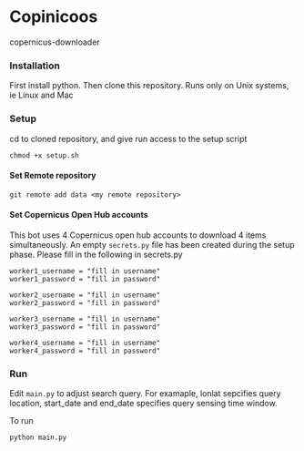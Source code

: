 # Copinicoos
copernicus-downloader

### Installation
First install python. Then clone this repository. Runs only on Unix systems, ie Linux and Mac

### Setup 
cd to cloned repository, and give run access to the setup script
```
chmod +x setup.sh
```

#### Set Remote repository
```
git remote add data <my remote repository>
```

#### Set Copernicus Open Hub accounts
This bot uses 4 Copernicus open hub accounts to download 4 items simultaneously. An empty `secrets.py` file has been created during the setup phase. Please fill in the following in secrets.py

```
worker1_username = "fill in username"
worker1_password = "fill in password"

worker2_username = "fill in username"
worker2_password = "fill in password"

worker3_username = "fill in username"
worker3_password = "fill in password"

worker4_username = "fill in username"
worker4_password = "fill in password"

```

### Run
Edit `main.py` to adjust search query. For examaple, lonlat sepcifies query location, start_date and end_date specifies query sensing time window.

To run
```
python main.py
```
